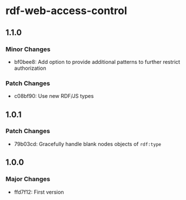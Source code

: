 # rdf-web-access-control

## 1.1.0

### Minor Changes

- bf0bee8: Add option to provide additional patterns to further restrict authorization

### Patch Changes

- c08bf90: Use new RDF/JS types

## 1.0.1

### Patch Changes

- 79b03cd: Gracefully handle blank nodes objects of `rdf:type`

## 1.0.0

### Major Changes

- ffd7f12: First version
